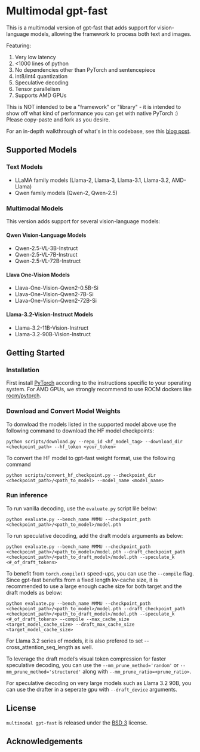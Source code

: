# Multimodal gpt-fast
This is a multimodal version of gpt-fast that adds support for vision-language models, allowing the framework to process both text and images.

Featuring:
1. Very low latency
2. <1000 lines of python
3. No dependencies other than PyTorch and sentencepiece
4. int8/int4 quantization
5. Speculative decoding
6. Tensor parallelism
7. Supports AMD GPUs

This is NOT intended to be a "framework" or "library" - it is intended to show off what kind of performance you can get with native PyTorch :) Please copy-paste and fork as you desire.

For an in-depth walkthrough of what's in this codebase, see this [blog post](link_to_be_added).

## Supported Models

### Text Models
- LLaMA family models (Llama-2, Llama-3, Llama-3.1, Llama-3.2, AMD-Llama)
- Qwen family models (Qwen-2, Qwen-2.5)

### Multimodal Models
This version adds support for several vision-language models:

#### Qwen Vision-Language Models
- Qwen-2.5-VL-3B-Instruct
- Qwen-2.5-VL-7B-Instruct
- Qwen-2.5-VL-72B-Instruct

#### Llava One-Vision Models
- Llava-One-Vision-Qwen2-0.5B-Si
- Llava-One-Vision-Qwen2-7B-Si
- Llava-One-Vision-Qwen2-72B-Si

#### Llama-3.2-Vision-Instruct Models
- Llama-3.2-11B-Vision-Instruct
- Llama-3.2-90B-Vision-Instruct


## Getting Started
### Installation
First install [PyTorch](http://pytorch.org/) according to the instructions specific to your operating system. For AMD GPUs, we strongly recommend to use ROCM dockers like [rocm/pytorch](https://hub.docker.com/r/rocm/pytorch).

### Download and Convert Model Weights

To donwload the models listed in the supported model above use the following command to download the HF model checkpoints:

`python scripts/download.py --repo_id <hf_model_tag> --download_dir <checkpoint_path> --hf_token <your_token>`

To convert the HF model to gpt-fast weight format, use the following command

`python scripts/convert_hf_checkpoint.py --checkpoint_dir <checkpoint_path>/<path_to_model> --model_name <model_name>`

### Run inference

To run vanilla decoding, use the `evaluate.py` script lile below:

`python evaluate.py --bench_name MMMU --checkpoint_path  <checkpoint_path>/<path_to_model>/model.pth`

To run speculative decoding, add the draft models arguments as below:

`python evaluate.py --bench_name MMMU --checkpoint_path  <checkpoint_path>/<path_to_model>/model.pth --draft_checkpoint_path <checkpoint_path>/<path_to_draft_model>/model.pth --speculate_k <#_of_draft_tokens>`

To benefit from `torch.compile()` speed-ups, you can use the `--compile` flag. Since gpt-fast benefits from a fixed length kv-cache size, it is recommended to use a large enough cache size for both target and the draft models as below:

`python evaluate.py --bench_name MMMU --checkpoint_path  <checkpoint_path>/<path_to_model>/model.pth --draft_checkpoint_path <checkpoint_path>/<path_to_draft_model>/model.pth --speculate_k <#_of_draft_tokens> --compile --max_cache_size <target_model_cache_size> --draft_max_cache_size <target_model_cache_size>`

For Llama 3.2 series of models, it is also prefered to set --cross_attention_seq_length as well.

To leverage the draft model’s visual token compression for faster speculative decoding, you can use the `--mm_prune_method='random'` or  `--mm_prune_method='structured'` along with `--mm_prune_ratio=<prune_ratio>`.

For speculative decoding on very large models such as Llama 3.2 90B, you can use the drafter in a seperate gpu with `--draft_device` arguments.


## License

`multimodal gpt-fast` is released under the [BSD 3](https://github.com/pytorch-labs/gpt-fast/main/LICENSE) license.

## Acknowledgements

